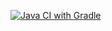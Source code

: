 [![Java CI with Gradle](https://github.com/Iulia1488/patterns/actions/workflows/gradle.yml/badge.svg)](https://github.com/Iulia1488/patterns/actions/workflows/gradle.yml)
